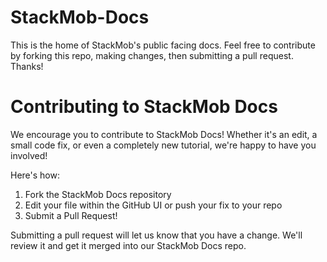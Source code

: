 StackMob-Docs
=============

This is the home of StackMob's public facing docs.  Feel free to contribute by forking this repo, making changes, then submitting a pull request.  Thanks!

# Contributing to StackMob Docs

We encourage you to contribute to StackMob Docs!  Whether it's an edit, a small code fix, or even a completely new tutorial, we're happy to have you involved!

Here's how:

1.  Fork the StackMob Docs repository
2.  Edit your file within the GitHub UI or push your fix to your repo
3.  Submit a Pull Request!

Submitting a pull request will let us know that you have a change.  We'll review it and get it merged into our StackMob Docs repo.

<img src="https://s3.amazonaws.com/static.stackmob.com/images/contribute.gif" alt=""/>

